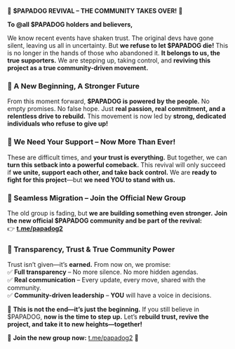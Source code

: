🚨 **$PAPADOG REVIVAL – THE COMMUNITY TAKES OVER!** 🚨  

**To @all $PAPADOG holders and believers,**  

We know recent events have shaken trust. The original devs have gone silent, leaving us all in uncertainty. But **we refuse to let $PAPADOG die!** This is no longer in the hands of those who abandoned it. **It belongs to us, the true supporters.** We are stepping up, taking control, and **reviving this project as a true community-driven movement.**  

### 🔹 A New Beginning, A Stronger Future  
From this moment forward, **$PAPADOG is powered by the people.** No empty promises. No false hope. Just **real passion, real commitment, and a relentless drive to rebuild.** This movement is now led by **strong, dedicated individuals who refuse to give up!**  

### 🔹 We Need Your Support – Now More Than Ever!  
These are difficult times, and **your trust is everything.** But together, we can **turn this setback into a powerful comeback.** This revival will only succeed if **we unite, support each other, and take back control.** We are **ready to fight for this project**—but **we need YOU to stand with us.**  

### 🔹 Seamless Migration – Join the Official New Group  
The old group is fading, but **we are building something even stronger.** **Join the new official $PAPADOG community and be part of the revival:**  
👉 **[t.me/papadog2](t.me/papadog2)**  

### 🔹 Transparency, Trust & True Community Power  
Trust isn’t given—it’s **earned.** From now on, we promise:  
✅ **Full transparency** – No more silence. No more hidden agendas.  
✅ **Real communication** – Every update, every move, shared with the community.  
✅ **Community-driven leadership** – **YOU** will have a voice in decisions.  

💪 **This is not the end—it’s just the beginning.** If you still believe in $PAPADOG, **now is the time to step up.** Let’s **rebuild trust, revive the project, and take it to new heights—together!**  

🚀 **Join the new group now:**
[t.me/papadog2](t.me/papadog2) 🚀  

